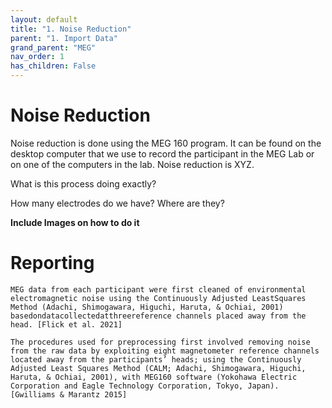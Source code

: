 ```yaml
---
layout: default
title: "1. Noise Reduction"
parent: "1. Import Data"
grand_parent: "MEG"
nav_order: 1
has_children: False
---
```



# Noise Reduction

Noise reduction is done using the MEG 160 program. It can be found on the desktop computer that we use to record the participant in the MEG Lab or on one of the computers in the lab. Noise reduction is XYZ.

What is this process doing exactly?

How many electrodes do we have? Where are they?


**Include Images on how to do it**


# Reporting

```
MEG data from each participant were first cleaned of environmental electromagnetic noise using the Continuously Adjusted LeastSquares Method (Adachi, Shimogawara, Higuchi, Haruta, & Ochiai, 2001) basedondatacollectedatthreereference channels placed away from the head. [Flick et al. 2021]
```

```
The procedures used for preprocessing first involved removing noise from the raw data by exploiting eight magnetometer reference channels located away from the participants’ heads; using the Continuously Adjusted Least Squares Method (CALM; Adachi, Shimogawara, Higuchi, Haruta, & Ochiai, 2001), with MEG160 software (Yokohawa Electric Corporation and Eagle Technology Corporation, Tokyo, Japan). [Gwilliams & Marantz 2015]
```
